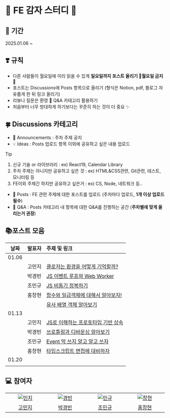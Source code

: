 # 🍟 FE 감자 스터디 🍟
## 📆 기간 
2025.01.06 ~ 
## ❣️ 규칙
- 다른 사람들이 월요일에 미리 읽을 수 있게 **일요일까지 포스트 올리기 🚫월요일 금지🚫**
- 포스트는 Discussions에 Posts 항목으로 올리기 (형식은 Notion, pdf, 블로그 자유롭게 한 뒤 링크 올리기)
- 리뷰나 질문은 환영 🎉 Q&A 카테고리 활용하기
- 처음부터 너무 방대하게 하기보다는 꾸준히 하는 것이 더 중요 ✨
## 🍀 Discussions 카테고리
- 📣 Announcements : 주차 주제 공지
- 💡 Ideas : Posts 업로드 항목 이외에 공유하고 싶은 내용 업로드
> [!TIP]
> 1. 신규 기술 or 라이브러리 : ex) React19, Calendar Library
> 2. 주차 주제는 아니지만 공유하고 싶은 것 : ex) HTML&CSS관련, Git관련, 테스트, 모니터링 등
> 3. FE이외 주제긴 하지만 공유하고 싶은거 : ex) CS, Node, 네트워크 등..
- 💬 Posts : FE 관련 주제에 대한 포스트를 업로드 (주차마다 업로드, **1개 이상 업로드 필수**)
- 🙏 Q&A : Posts 카테고리 내 항목에 대한 Q&A를 진행하는 공간 (**주차별에 맞게 올리는거 권장**)
## 📚포스트 모음 
| 날짜 | 발표자 | 주제 및 링크 |
| :--: | :--: | :-- |
|01.06|||
|| 고민지 | [클로저는 환경을 어떻게 기억할까?](https://velog.io/@gominzip/%ED%81%B4%EB%A1%9C%EC%A0%80%EB%8A%94-%ED%99%98%EA%B2%BD%EC%9D%84-%EC%96%B4%EB%96%BB%EA%B2%8C-%EA%B8%B0%EC%96%B5%ED%95%A0%EA%B9%8C) |
|| 박경빈 | [JS 이벤트 루프와 Web Worker](https://velog.io/@gyeongbin/JS-%EC%9D%B4%EB%B2%A4%ED%8A%B8-%EB%A3%A8%ED%94%84%EC%99%80-Web-Worker-%EC%A0%95%EB%A6%AC) |
|| 조민규 | [JS 비동기 정복하기](https://sparkling-answer-72a.notion.site/JS-172db05a7c03809da515f11d93bbc0e2?pvs=4) |
|| 홍창현 | [함수와 일급객체에 대해서 알아보자!](https://fallacious-arrow-f6a.notion.site/ce6c02c72d0e4481bd4abdff33902014?pvs=4) |
||  | [유사 배열 객체 알아보기](https://fallacious-arrow-f6a.notion.site/17187a117b618073b3f1d4ffcd4f44b9?pvs=4) |
|01.13|||
|| 고민지 | [JS로 이해하는 프로토타입 기반 상속](https://velog.io/@gominzip/JS%EC%9D%98-%ED%94%84%EB%A1%9C%ED%86%A0%ED%83%80%EC%9E%85-%EA%B9%8A%EA%B2%8C-%EC%9D%B4%ED%95%B4%ED%95%98%EA%B8%B0) |
|| 박경빈 | [쓰로틀링과 디바운싱 알아보기](https://velog.io/@gyeongbin/%EC%93%B0%EB%A1%9C%ED%8B%80%EB%A7%81%EA%B3%BC-%EB%94%94%EB%B0%94%EC%9A%B4%EC%8B%B1-%EC%95%8C%EC%95%84%EB%B3%B4%EA%B8%B0) |
|| 조민규 | [Event 막 쓰지 알고 알고 쓰자](https://sparkling-answer-72a.notion.site/Event-179db05a7c0380a39289d07bfe49498e?pvs=74) |
|| 홍창현 | [타입스크립트 면접에 대비하자](https://fallacious-arrow-f6a.notion.site/17887a117b61809089f2f190b7d29c4d?pvs=4) |
|01.20|||
||  |  |

## 💻 참여자
<table>
  <tr>
    <td align="center" width="130px">
      <a href="https://github.com/gominzip" target="_blank">
        <img src="https://avatars.githubusercontent.com/gominzip" alt="민지" />
      </a>
    </td>
    <td align="center" width="130px">
      <a href="https://github.com/Gyeongbin" target="_blank">
        <img src="https://avatars.githubusercontent.com/Gyeongbin" alt="경빈" />
      </a>
    </td>
     <td align="center" width="130px">
      <a href="https://github.com/Ariling" target="_blank">
        <img src="https://avatars.githubusercontent.com/Ariling" alt="민규" />
      </a>
    </td>
    <td align="center" width="130px">
      <a href="https://github.com/spearStr" target="_blank">
        <img src="https://avatars.githubusercontent.com/spearStr" alt="창현" />
      </a>
    </td>
  </tr>
  <tr>
    <td align="center">
      <a href="https://github.com/MrMirror21" target="_blank">
        고민지
      </a>
    </td>
    <td align="center">
      <a href="https://github.com/a-honey" target="_blank">
        박경빈
      </a>
    </td>
    <td align="center">
      <a href="https://github.com/imeureka" target="_blank">
        조민규
      </a>
    </td>
    <td align="center">
      <a href="https://github.com/sudosubin" target="_blank">
        홍창현
      </a>
    </td>
  </tr>
</table>

